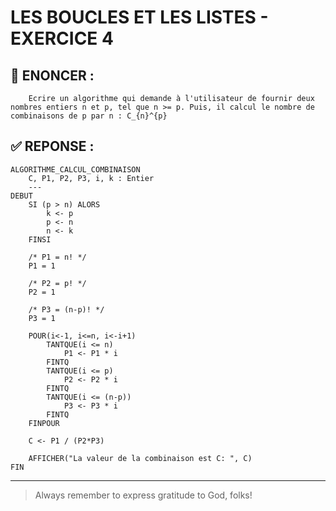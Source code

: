 # LES BOUCLES ET LES LISTES - EXERCICE 4

## 🌟 ENONCER :
```
    Ecrire un algorithme qui demande à l'utilisateur de fournir deux nombres entiers n et p, tel que n >= p. Puis, il calcul le nombre de combinaisons de p par n : C_{n}^{p}
```

## ✅ REPONSE :

````
ALGORITHME_CALCUL_COMBINAISON
    C, P1, P2, P3, i, k : Entier
    ---
DEBUT
    SI (p > n) ALORS
        k <- p
        p <- n
        n <- k
    FINSI

    /* P1 = n! */
    P1 = 1

    /* P2 = p! */
    P2 = 1

    /* P3 = (n-p)! */
    P3 = 1

    POUR(i<-1, i<=n, i<-i+1)
        TANTQUE(i <= n)
            P1 <- P1 * i
        FINTQ
        TANTQUE(i <= p)
            P2 <- P2 * i
        FINTQ
        TANTQUE(i <= (n-p))
            P3 <- P3 * i
        FINTQ
    FINPOUR

    C <- P1 / (P2*P3)

    AFFICHER("La valeur de la combinaison est C: ", C)
FIN 
````

--- 

> Always remember to express gratitude to God, folks!